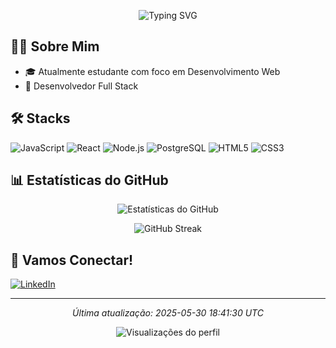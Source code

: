 <!-- Header -->
<p align="center">
  <img src="https://readme-typing-svg.herokuapp.com?font=Fira+Code&pause=1000&color=2196F3&center=true&vCenter=true&width=435&lines=Ol%C3%A1%2C+eu+sou+Pedro+Vogado+%F0%9F%91%8B;Desenvolvedor+Full+Stack" alt="Typing SVG" />
</p>

## 👨‍💻 Sobre Mim

- 🎓 Atualmente estudante com foco em Desenvolvimento Web
- 🚀 Desenvolvedor Full Stack

## 🛠️ Stacks

![JavaScript](https://img.shields.io/badge/-JavaScript-F7DF1E?style=flat-square&logo=javascript&logoColor=black)
![React](https://img.shields.io/badge/-React-61DAFB?style=flat-square&logo=react&logoColor=black)
![Node.js](https://img.shields.io/badge/-Node.js-339933?style=flat-square&logo=node.js&logoColor=white)
![PostgreSQL](https://img.shields.io/badge/-PostgreSQL-336791?style=flat-square&logo=postgresql&logoColor=white)
![HTML5](https://img.shields.io/badge/-HTML5-E34F26?style=flat-square&logo=html5&logoColor=white)
![CSS3](https://img.shields.io/badge/-CSS3-1572B6?style=flat-square&logo=css3&logoColor=white)

## 📊 Estatísticas do GitHub

<p align="center">
  <img src="https://github-readme-stats.vercel.app/api?username=pedro18x&show_icons=true&theme=react&locale=pt-br" alt="Estatísticas do GitHub" />
</p>

<p align="center">
  <img src="https://github-readme-streak-stats.herokuapp.com/?user=pedro18x&theme=react&locale=pt-br" alt="GitHub Streak" />
</p>

## 🤝 Vamos Conectar!

[![LinkedIn](https://img.shields.io/badge/-LinkedIn-0077B5?style=flat-square&logo=linkedin&logoColor=white)](https://linkedin.com/in/pedroernestovogado)

---
<p align="center">
  <i>Última atualização: 2025-05-30 18:41:30 UTC</i>
</p>

<p align="center">
  <img src="https://komarev.com/ghpvc/?username=pedro18x&color=blue&style=flat-square" alt="Visualizações do perfil" />
</p>
